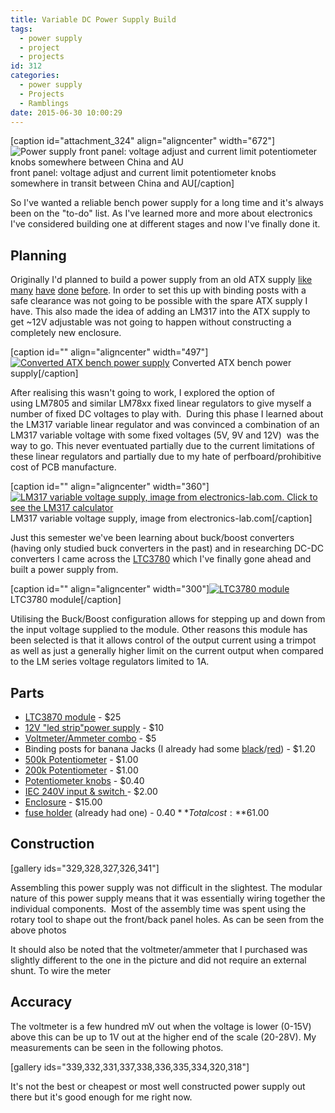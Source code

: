 ```yaml
---
title: Variable DC Power Supply Build
tags:
  - power supply
  - project
  - projects
id: 312
categories:
  - power supply
  - Projects
  - Ramblings
date: 2015-06-30 10:00:29
---
```


[caption id="attachment_324" align="aligncenter" width="672"]![Power supply front panel: voltage adjust and current limit potentiometer knobs somewhere between China and AU](http://blog.ryanralph.net/wp-content/uploads/2015/06/edited-IMG_20150617_220515-e1434684259498.jpg) front panel: voltage adjust and current limit potentiometer knobs somewhere in transit between China and AU[/caption]

So I've wanted a reliable bench power supply for a long time and it's always been on the "to-do" list. As I've learned more and more about electronics I've considered building one at different stages and now I've finally done it.<!--more-->

## Planning

Originally I'd planned to build a power supply from an old ATX supply [like](http://www.makeuseof.com/tag/how-to-make-a-bench-power-supply-from-an-old-atx-psu/) [many](http://makezine.com/projects/computer-power-supply-to-bench-power-supply-adapter/) [have](http://www.wikihow.com/Convert-a-Computer-ATX-Power-Supply-to-a-Lab-Power-Supply) [done](http://www.instructables.com/id/ATX--%3E-Lab-Bench-Power-Supply-Conversion/) [before](https://www.youtube.com/watch?v=z2oSFpKh_Uw). In order to set this up with binding posts with a safe clearance was not going to be possible with the spare ATX supply I have. This also made the idea of adding an LM317 into the ATX supply to get ~12V adjustable was not going to happen without constructing a completely new enclosure.

[caption id="" align="aligncenter" width="497"][![Converted ATX bench power supply](http://lowpowerlab.com/wp-content/uploads/2013/01/ATX_bench_supply_finished_labels.jpg)](http://lowpowerlab.com/blog/2013/01/18/simple-atx-bench-power-supply/) Converted ATX bench power supply[/caption]

After realising this wasn't going to work, I explored the option of using LM7805 and similar LM78xx fixed linear regulators to give myself a number of fixed DC voltages to play with.  During this phase I learned about the LM317 variable linear regulator and was convinced a combination of an LM317 variable voltage with some fixed voltages (5V, 9V and 12V)  was the way to go. This never eventuated partially due to the current limitations of these linear regulators and partially due to my hate of perfboard/prohibitive cost of PCB manufacture.

[caption id="" align="aligncenter" width="360"][![LM317 variable voltage supply, image from electronics-lab.com. Click to see the LM317 calculator](http://www.electronics-lab.com/articles/LM317/LM317.gif)](http://www.electronics-lab.com/articles/LM317/) LM317 variable voltage supply, image from electronics-lab.com[/caption]

Just this semester we've been learning about buck/boost converters (having only studied buck converters in the past) and in researching DC-DC converters I came across the [LTC3780](http://lmgtfy.com/?q=LTC3780) which I've finally gone ahead and built a power supply from.

[caption id="" align="aligncenter" width="300"][![LTC3780 module](http://ecx.images-amazon.com/images/I/51cLKt543pL._SX300_.jpg)](http://ecx.images-amazon.com/images/I/51cLKt543pL._SX300_.jpg) LTC3780 module[/caption]

Utilising the Buck/Boost configuration allows for stepping up and down from the input voltage supplied to the module. Other reasons this module has been selected is that it allows control of the output current using a trimpot as well as just a generally higher limit on the current output when compared to the LM series voltage regulators limited to 1A.

## Parts

*   [LTC3870 module](http://www.ebay.com.au/itm/251768965445?_trksid=p2060353.m2749.l2649&amp;ssPageName=STRK%3AMEBIDX%3AIT) - $25
*   [12V "led strip"power supply](http://www.ebay.com.au/itm/281631151355?_trksid=p2060353.m2749.l2649&amp;ssPageName=STRK%3AMEBIDX%3AIT) - $10
*   [Voltmeter/Ammeter combo](http://www.aliexpress.com/item/DC-3-5-30V-0-50A-Dual-LED-Digital-Volt-meter-Ammete-Voltage-AMP-Power-free/1603140893.html) - $5
*   Binding posts for banana Jacks (I already had some [black](http://aud.dx.com/product/jtron-4mm-binding-post-jack-for-banana-plug-test-probe-connector-black-10-pcs-961386164)/[red](http://aud.dx.com/product/jtron-4mm-binding-post-jacks-for-banana-plug-test-probe-connector-red-10-pcs-961386465)) - $1.20
*   [500k Potentiometer](http://www.ebay.com.au/itm/250939933959?_trksid=p2060353.m2749.l2649&amp;ssPageName=STRK%3AMEBIDX%3AIT) - $1.00
*   [200k Potentiometer](http://www.ebay.com.au/itm/250939934330?_trksid=p2060353.m2749.l2649&amp;ssPageName=STRK%3AMEBIDX%3AIT) - $1.00
*   [Potentiometer knobs](http://www.ebay.com.au/itm/141544409464?_trksid=p2060353.m2749.l2649) - $0.40
*   [IEC 240V input &amp; switch ](http://www.ebay.com.au/itm/141544409464?_trksid=p2060353.m2749.l2649)- $2.00
*   [Enclosure](http://www.jaycar.com.au/Enclosures-%26-Panel-Hardware/Plastic-Boxes/Instrument/Pro-Quality-Instrument-Case---200-x-160-x-70mm/p/HB5912) - $15.00
*   [fuse holder](http://www.ebay.com.au/itm/New-5Pcs-Black-AC-15A-125V-Screw-Cap-Panel-Mounted-5-x-20mm-Fuse-Holder-/221551511558?pt=LH_DefaultDomain_15&amp;hash=item33957fc806) (already had one) - $0.40
**Total cost: **$61.00

## Construction

[gallery ids="329,328,327,326,341"]

Assembling this power supply was not difficult in the slightest. The modular nature of this power supply means that it was essentially wiring together the individual components.  Most of the assembly time was spent using the rotary tool to shape out the front/back panel holes. As can be seen from the above photos

It should also be noted that the voltmeter/ammeter that I purchased was slightly different to the one in the picture and did not require an external shunt. To wire the meter

## Accuracy

The voltmeter is a few hundred mV out when the voltage is lower (0-15V) above this can be up to 1V out at the higher end of the scale (20-28V). My measurements can be seen in the following photos.

[gallery ids="339,332,331,337,338,336,335,334,320,318"]

It's not the best or cheapest or most well constructed power supply out there but it's good enough for me right now.